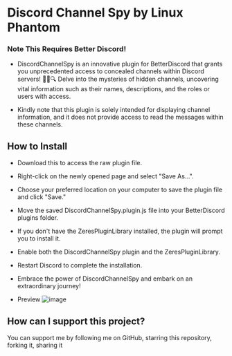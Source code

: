 # Discord Channel Spy by Linux Phantom

### Note This Requires Better Discord!

* DiscordChannelSpy is an innovative plugin for BetterDiscord that grants you unprecedented access to concealed channels within Discord servers! 🕵️‍♂️🔍 Delve into the mysteries of hidden channels, uncovering vital information such as their names, descriptions, and the roles or users with access.

* Kindly note that this plugin is solely intended for displaying channel information, and it does not provide access to read the messages within these channels.

## How to Install
* Download this to access the raw plugin file.
* Right-click on the newly opened page and select "Save As...".
* Choose your preferred location on your computer to save the plugin file and click "Save."
* Move the saved DiscordChannelSpy.plugin.js file into your BetterDiscord plugins folder.
* If you don't have the ZeresPluginLibrary installed, the plugin will prompt you to install it.
* Enable both the DiscordChannelSpy plugin and the ZeresPluginLibrary.
* Restart Discord to complete the installation.
* Embrace the power of DiscordChannelSpy and embark on an extraordinary journey!

* Preview
![image](https://user-images.githubusercontent.com/54294419/225766894-48d40546-ed7a-4794-888f-f0aafba26100.png)

## How can I support this project?
You can support me by following me on GitHub, starring this repository, forking it, sharing it


